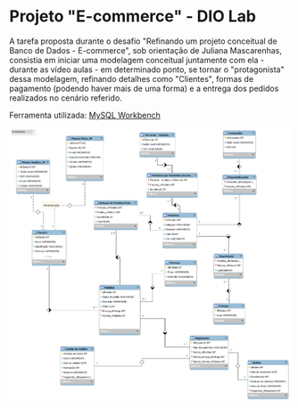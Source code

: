 # Projeto "E-commerce" - DIO Lab

A tarefa proposta durante o desafio "Refinando um projeto conceitual de Banco de Dados - E-commerce", sob orientação de Juliana Mascarenhas, consistia em iniciar uma modelagem conceitual juntamente com ela - durante as vídeo aulas - em determinado ponto, se tornar o "protagonista" dessa modelagem, refinando detalhes como "Clientes", formas de pagamento (podendo haver mais de uma forma) e a entrega dos pedidos realizados no cenário referido.

Ferramenta utilizada: [MySQL Workbench](https://www.mysql.com/products/workbench)



![Modelo Conceitual - E-commerce](ecommerce.png)
